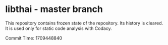 # libthai - master branch

This repository contains frozen state of the repository.
Its history is cleared. It is used only for static code
analysis with Codacy.

Commit Time: 1709448840